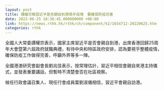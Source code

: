 ```yaml
---
layout: post
title: 譚耀宗稱習近平是否親自到港視乎疫情　要確保防疫完善
date: 2022-06-25 18:36:45.000000000 +08:00
link: https://news.rthk.hk/rthk/ch/component/k2/1654712-20220625.htm
categories: rthk
---
```


全國人大常委譚耀宗表示，國家主席習近平是否會親自到港，出席香港回歸25周年大會暨第六屆政府就職典禮，有待中央和特區政府安排，認為要視乎整體疫情，確保防疫工作做得完善，呼籲外界等多一陣。

全國港澳研究會副會長劉兆佳表示，按常理估計，習近平相信會親自來港主持儀式，並發表重要講話，但暫時不清楚會否在社區視察。

候任行政會議召集人、現任行會成員葉劉淑儀相信，習近平會親自訪港。
